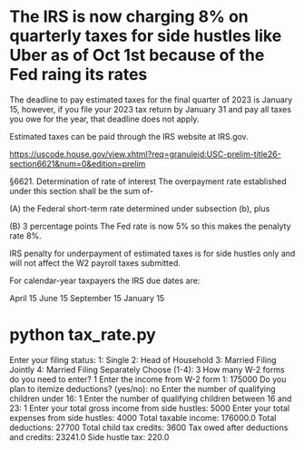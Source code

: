 # The IRS is now charging 8% on quarterly taxes for side hustles like Uber as of Oct 1st because of the Fed raing its rates

The deadline to pay estimated taxes for the final quarter of 2023 is January 15, however, if you file your 2023 tax return by January 31 and pay all taxes you owe for the year, that deadline does not apply.

Estimated taxes can be paid through the IRS website at IRS.gov. 

https://uscode.house.gov/view.xhtml?req=granuleid:USC-prelim-title26-section6621&num=0&edition=prelim

§6621. Determination of rate of interest
The overpayment rate established under this section shall be the sum of-

(A) the Federal short-term rate determined under subsection (b), plus

(B) 3 percentage points 
The Fed rate is now 5% so this makes the penalyty rate 8%.

IRS penalty for underpayment of estimated taxes is for side hustles only and will not affect the W2 payroll taxes submitted.


For calendar-year taxpayers the IRS due dates are:

April 15
June 15
September 15
January 15

# python tax_rate.py
Enter your filing status:
1: Single
2: Head of Household
3: Married Filing Jointly
4: Married Filing Separately
Choose (1-4): 3
How many W-2 forms do you need to enter? 1
Enter the income from W-2 form 1: 175000
Do you plan to itemize deductions? (yes/no): no
Enter the number of qualifying children under 16: 1
Enter the number of qualifying children between 16 and 23: 1
Enter your total gross income from side hustles: 5000
Enter your total expenses from side hustles: 4000
Total taxable income: 176000.0
Total deductions: 27700
Total child tax credits: 3600
Tax owed after deductions and credits: 23241.0
Side hustle tax: 220.0
